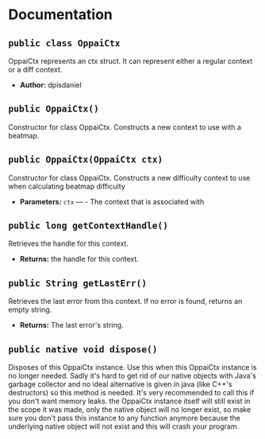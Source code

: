 # Documentation

## `public class OppaiCtx`

OppaiCtx represents an ctx struct. It can represent either a regular context or a diff context.

 * **Author:** dpisdaniel

## `public OppaiCtx()`

Constructor for class OppaiCtx. Constructs a new context to use with a beatmap.

## `public OppaiCtx(OppaiCtx ctx)`

Constructor for class OppaiCtx. Constructs a new difficulty context to use when calculating beatmap difficulty

 * **Parameters:** `ctx` — - The context that is associated with

## `public long getContextHandle()`

Retrieves the handle for this context.

 * **Returns:** the handle for this context.

## `public String getLastErr()`

Retrieves the last error from this context. If no error is found, returns an empty string.

 * **Returns:** The last error's string.

## `public native void dispose()`

Disposes of this OppaiCtx instance. Use this when this OppaiCtx instance is no longer needed. Sadly it's hard to get rid of our native objects with Java's garbage collector and no ideal alternative is given in java (like C++'s destructors) so this method is needed. It's very recommended to call this if you don't want memory leaks. the OppaiCtx instance itself will still exist in the scope it was made, only the native object will no longer exist, so make sure you don't pass this instance to any function anymore because the underlying native object will not exist and this will crash your program.